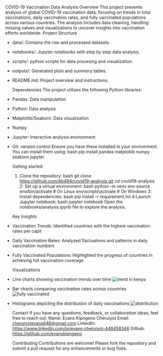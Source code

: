   COVID-19 Vaccination Data Analysis
    Overview
This project presents analysis of global COVID-19 vaccination data, focusing on trends in total vaccinations, daily vaccination rates, and fully vaccinated populations across various countries. The analysis includes data cleaning, handling missing values and visualizations to uncover insights into vaccination efforts worldwide.
  Project Structure
* data/: Contains the raw and processed datasets.
* notebooks/: Jupyter notebooks with step by step data analysis.
* scripts/: python scripts for data procesing and visualization.
* outputs/: Generated plots and summsry tables.
* README.md: Project overview and instructions.

   Dependencies
The project utilizes the following Python libraries:
* Pandas: Data manipulation
* Python: Data analysis
* Matplotlib/Seaborn: Data visualization
* Numpy
* Jupyter: Interactive analysis environment
* Git: version control
  Ensure you have these installed in your environment. You can install them using:
bash
pip install pandas matplotlib numpy seaborn jupyter

  Getting started
  1. Clone the repository:
     bash
     git clone https://github.com/Ab494/covid19-analysis.git
     cd covid19-analysis
  2: Set up a virtual environment:
  bash
   python -m venv env
   source env/bin/activate # On Linux
   env\scripts\activate # On Windows
  3: Install dependencies:
  bash
   pip install -r requirement.txt
 4:Launch Jupyter notebook:
  bash
   jupyter notebook
Open the notebooks/analysis.ipynb file to explore the analysis.

  Key Insights
* Vaccination Trends: Identified countries with the highest vaccination rates per capit
* Daily Vaccination Rates: Analyzed flactuations and patterns in daily vaccination numbers
* Fully Vaccinated Populations: Highlighted the progress of countries in achieving full vaccination coverage

  Visualizations
* Line charts showing vaccination trends over time
  ![trend in kenya](https://github.com/user-attachments/assets/7ae930c4-3fae-4b30-91b7-7363c604da71)
* Bar charts comparing vaccination rates across countries
  ![fully vaccinated](https://github.com/user-attachments/assets/32981033-1e37-4428-84cd-0ee6f24794d0)
* Histograms depicting the distribution of daily vaccinations
  ![distribution](https://github.com/user-attachments/assets/8ebc7947-0bd4-44da-943b-1fe08f5a5591)

    Contact
  If you have any questions, feedback, or collaboration ideas, feel free to reach out:
  Name: Evans Kipngeno Cheruiyot
  Email: cheruiyotevans646@gmail.com
  LinkedIn: https://www.linkedin.com/in/evans-cheruiyot-448458346
  Github: https://github.com/evanskipngeno

    Contributing
  Contributions are welcome! Please fork the repository and submit a pull request for any enhancements or bug fixes.
  







